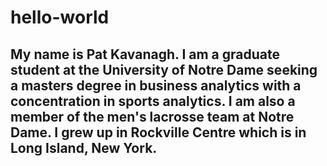 # hello-world
## My name is Pat Kavanagh. I am a graduate student at the University of Notre Dame seeking a masters degree in business analytics with a concentration in sports analytics. I am also a member of the men's lacrosse team at Notre Dame. I grew up in Rockville Centre which is in Long Island, New York. 
